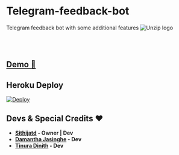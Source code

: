 # Telegram-feedback-bot
Telegram feedback bot with some additional features
![Unzip logo](https://telegra.ph/file/f5bd79e18c655e7c4f955.jpg)
</div>
</br></br>

## [Demo 💎](https://t.me/ImSithijaBot)

## Heroku Deploy
[![Deploy](https://www.herokucdn.com/deploy/button.svg)](https://heroku.com/deploy?template=https://github.com/Sithijatd/Telegram-feedback-bot) 

## Devs & Special Credits ❤

- **[Sithijatd](https://github.com/WKRPrabashwara) - Owner | Dev**
- **[Damantha Jasinghe](https://github.com/Damantha126) - Dev**
-  **[Tinura Dinith](https://github.com/TinuraD) - Dev**
 
